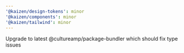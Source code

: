 ```yaml
---
'@kaizen/design-tokens': minor
'@kaizen/components': minor
'@kaizen/tailwind': minor
---
```


Upgrade to latest @cultureamp/package-bundler which should fix type issues
